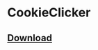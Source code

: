 # CookieClicker
## [Download](https://github.com/shrimp333/CookieClicker/archive/refs/heads/master.zip)
